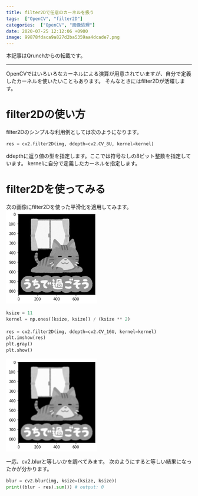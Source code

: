 ```yaml
---
title: filter2Dで任意のカーネルを扱う
tags:  ["OpenCV", "filter2D"]
categories:  ["OpenCV", "画像処理"]
date: 2020-07-25 12:12:06 +0900
image: 99878fdaca9a827d2ba5359aa4dcade7.png
---
```

本記事はQrunchからの転載です。
___

OpenCVではいろいろなカーネルによる演算が用意されていますが、自分で定義したカーネルを使いたいこともあります。
そんなときにはfilter2Dが活躍します。

# filter2Dの使い方

filter2Dのシンプルな利用例としては次のようになります。

``` Python
res = cv2.filter2D(img, ddepth=cv2.CV_8U, kernel=kernel)
```

ddepthに返り値の型を指定します。ここでは符号なしの8ビット整数を指定しています。
kernelに自分で定義したカーネルを指定します。

# filter2Dを使ってみる

次の画像にfilter2Dを使った平滑化を適用してみます。
![](99b91d5544a0ee6004a529f9fc9f84b4.png)

```Python
ksize = 11
kernel = np.ones([ksize, ksize]) / (ksize ** 2)

res = cv2.filter2D(img, ddepth=cv2.CV_16U, kernel=kernel)
plt.imshow(res)
plt.gray()
plt.show()
```

![](99878fdaca9a827d2ba5359aa4dcade7.png)

一応、cv2.blurと等しいかを調べてみます。
次のようにすると等しい結果になったかが分かります。

``` Python
blur = cv2.blur(img, ksize=(ksize, ksize))
print((blur - res).sum()) # output: 0
```
